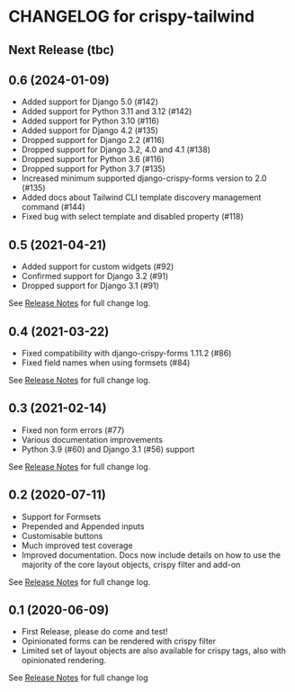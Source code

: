 # CHANGELOG for crispy-tailwind

## Next Release (tbc)

## 0.6 (2024-01-09)
* Added support for Django 5.0 (#142)
* Added support for Python 3.11 and 3.12 (#142)
* Added support for Python 3.10 (#116)
* Added support for Django 4.2 (#135)
* Dropped support for Django 2.2 (#116)
* Dropped support for Django 3.2, 4.0 and 4.1 (#138)
* Dropped support for Python 3.6 (#116)
* Dropped support for Python 3.7 (#135)
* Increased minimum supported django-crispy-forms version to 2.0 (#135)
* Added docs about Tailwind CLI template discovery management command (#144)
* Fixed bug with select template and disabled property (#118)

## 0.5 (2021-04-21)
* Added support for custom widgets (#92)
* Confirmed support for Django 3.2 (#91)
* Dropped support for Django 3.1 (#91)

See [Release Notes](https://github.com/django-crispy-forms/crispy-tailwind/milestone/5?closed=1)
for full change log.

## 0.4 (2021-03-22)
* Fixed compatibility with django-crispy-forms 1.11.2 (#86)
* Fixed field names when using formsets (#84)

See [Release Notes](https://github.com/django-crispy-forms/crispy-tailwind/milestone/4?closed=1)
for full change log.

## 0.3 (2021-02-14)
* Fixed non form errors (#77)
* Various documentation improvements
* Python 3.9 (#60) and Django 3.1 (#56) support

See [Release Notes](https://github.com/django-crispy-forms/crispy-tailwind/milestone/3?closed=1)
for full change log.

## 0.2 (2020-07-11)

* Support for Formsets
* Prepended and Appended inputs
* Customisable buttons
* Much improved test coverage
* Improved documentation. Docs now include details on how to use the majority
  of the core layout objects, crispy filter and add-on

See [Release Notes](https://github.com/django-crispy-forms/crispy-tailwind/milestone/2?closed=1)
for full change log.

## 0.1 (2020-06-09)

* First Release, please do come and test!
* Opinionated forms can be rendered with crispy filter
* Limited set of layout objects are also available for crispy tags, also with
  opinionated rendering.

See [Release Notes](https://github.com/django-crispy-forms/crispy-tailwind/milestone/1)
for full change log
